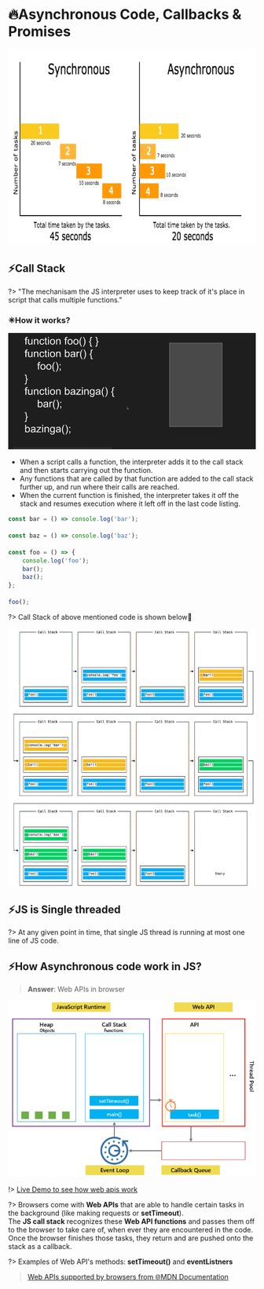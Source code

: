# 🔥Asynchronous Code, Callbacks & Promises

<img src="./assets/images/async.png" alt="async" width="700" height="400"/>

## ⚡Call Stack

?> "The mechanisam the JS interpreter uses to keep track of it's place in script that calls multiple functions."

### ✳How it works?

<img src="./assets/images/call_stack.gif" alt="call stack" width="700"/>

- When a script calls a function, the interpreter adds it to the call stack and then starts carrying out the function.
- Any functions that are called by that function are added to the call stack further up, and run where their calls are reached.
- When the current function is finished, the interpreter takes it off the stack and resumes execution where it left off in the last code listing.

```js
const bar = () => console.log('bar');

const baz = () => console.log('baz');

const foo = () => {
	console.log('foo');
	bar();
	baz();
};

foo();
```

?> Call Stack of above mentioned code is shown below🚛

<img src="./assets/images/call_stack_js.png" alt="call stack" width="700"/>

## ⚡JS is Single threaded

?> At any given point in time, that single JS thread is running at most one line of JS code.

## ⚡How Asynchronous code work in JS?

> **Answer**: Web APIs in browser

<img src="./assets/images/web_api.png" alt="web api" width="700"/>

!> [Live Demo to see how web apis work](http://latentflip.com/loupe/)

?> Browsers come with **Web APIs** that are able to handle certain tasks in the background (like making requests or **setTimeout**).<br>
The **JS call stack** recognizes these **Web API functions** and passes them off to the browser to take care of, when ever they are encountered in the code.<br>
Once the browser finishes those tasks, they return and are pushed onto the stack as a callback.

?> Examples of Web API's methods: **setTimeout()** and **eventListners**

> [Web APIs supported by browsers from 🌐MDN Documentation](https://developer.mozilla.org/en-US/docs/Web/API)
